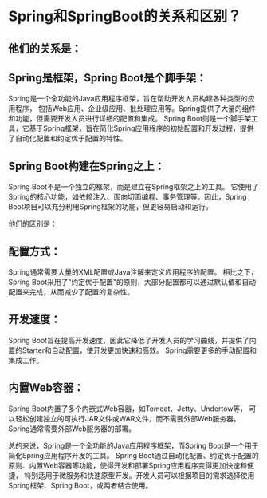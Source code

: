 # Spring和SpringBoot的关系和区别？

## 他们的关系是：

## Spring是框架，Spring Boot是个脚手架： 

Spring是一个全功能的Java应用程序框架，旨在帮助开发人员构建各种类型的应用程序，
包括Web应用、企业级应用、批处理应用等。Spring提供了大量的组件和功能，但需要开发人员进行详细的配置和集成。
Spring Boot则是一个脚手架工具，它基于Spring框架，旨在简化Spring应用程序的初始配置和开发过程，提供了自动化配置和约定优于配置的特性。

## Spring Boot构建在Spring之上： 

Spring Boot不是一个独立的框架，而是建立在Spring框架之上的工具。
它使用了Spring的核心功能，如依赖注入、面向切面编程、事务管理等。因此，Spring Boot项目可以充分利用Spring框架的功能，但更容易启动和运行。

他们的区别是：

## 配置方式： 

Spring通常需要大量的XML配置或Java注解来定义应用程序的配置。
相比之下，Spring Boot采用了"约定优于配置"的原则，大部分配置都可以通过默认值和自动配置来完成，从而减少了配置的复杂性。

## 开发速度： 

Spring Boot旨在提高开发速度，因此它降低了开发人员的学习曲线，并提供了内置的Starter和自动配置，使开发更加快速和高效。
Spring需要更多的手动配置和集成工作。

## 内置Web容器： 

Spring Boot内置了多个内嵌式Web容器，如Tomcat、Jetty、Undertow等，
可以轻松创建独立的可执行JAR文件或WAR文件，而不需要外部Web服务器。Spring通常需要外部Web服务器的部署。

总的来说，Spring是一个全功能的Java应用程序框架，而Spring Boot是一个用于简化Spring应用程序开发的工具。
Spring Boot通过自动化配置、约定优于配置的原则、内置Web容器等功能，使得开发和部署Spring应用程序变得更加快速和便捷，
特别适用于微服务和快速原型开发。开发人员可以根据项目的需求选择使用Spring框架、Spring Boot，或两者结合使用。



